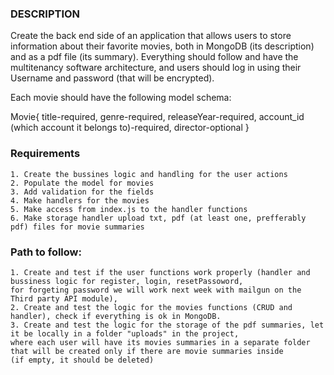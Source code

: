 
### DESCRIPTION

Create the back end side of an application that allows users to store information about
their favorite movies, both in MongoDB (its description) and as a pdf file (its summary).
Everything should follow and have the multitenancy software architecture, and users should log in
using their Username and password (that will be encrypted).

Each movie should have the following model schema:

Movie{
    title-required,
    genre-required,
    releaseYear-required,
    account_id (which account it belongs to)-required,
    director-optional
}

### Requirements

    1. Create the bussines logic and handling for the user actions
    2. Populate the model for movies
    3. Add validation for the fields
    4. Make handlers for the movies
    5. Make access from index.js to the handler functions
    6. Make storage handler upload txt, pdf (at least one, prefferably pdf) files for movie summaries

### Path to follow:

    1. Create and test if the user functions work properly (handler and bussiness logic for register, login, resetPassoword,
    for forgeting password we will work next week with mailgun on the Third party API module),
    2. Create and test the logic for the movies functions (CRUD and handler), check if everything is ok in MongoDB.
    3. Create and test the logic for the storage of the pdf summaries, let it be locally in a folder "uploads" in the project,
    where each user will have its movies summaries in a separate folder that will be created only if there are movie summaries inside
    (if empty, it should be deleted)
